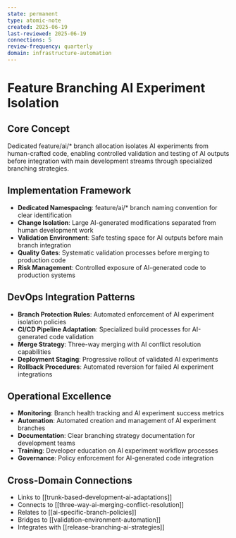```yaml
---
state: permanent
type: atomic-note
created: 2025-06-19
last-reviewed: 2025-06-19
connections: 5
review-frequency: quarterly
domain: infrastructure-automation
---
```


# Feature Branching AI Experiment Isolation

## Core Concept
Dedicated feature/ai/* branch allocation isolates AI experiments from human-crafted code, enabling controlled validation and testing of AI outputs before integration with main development streams through specialized branching strategies.

## Implementation Framework
- **Dedicated Namespacing**: feature/ai/* branch naming convention for clear identification
- **Change Isolation**: Large AI-generated modifications separated from human development work
- **Validation Environment**: Safe testing space for AI outputs before main branch integration
- **Quality Gates**: Systematic validation processes before merging to production code
- **Risk Management**: Controlled exposure of AI-generated code to production systems

## DevOps Integration Patterns
- **Branch Protection Rules**: Automated enforcement of AI experiment isolation policies
- **CI/CD Pipeline Adaptation**: Specialized build processes for AI-generated code validation
- **Merge Strategy**: Three-way merging with AI conflict resolution capabilities
- **Deployment Staging**: Progressive rollout of validated AI experiments
- **Rollback Procedures**: Automated reversion for failed AI experiment integrations

## Operational Excellence
- **Monitoring**: Branch health tracking and AI experiment success metrics
- **Automation**: Automated creation and management of AI experiment branches
- **Documentation**: Clear branching strategy documentation for development teams
- **Training**: Developer education on AI experiment workflow processes
- **Governance**: Policy enforcement for AI-generated code integration

## Cross-Domain Connections
- Links to [[trunk-based-development-ai-adaptations]]
- Connects to [[three-way-ai-merging-conflict-resolution]]
- Relates to [[ai-specific-branch-policies]]
- Bridges to [[validation-environment-automation]]
- Integrates with [[release-branching-ai-strategies]]